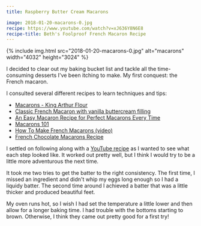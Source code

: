```yaml
---
title: Raspberry Butter Cream Macarons

image: 2018-01-20-macarons-0.jpg
recipe: https://www.youtube.com/watch?v=xJ636Y8N6E8
recipe-title: Beth's Foolproof French Macaron Recipe
---
```


<div class="photos">
{% include img.html src="2018-01-20-macarons-0.jpg" alt="macarons" width="4032" height="3024" %}
</div>

I decided to clear out my baking bucket list and tackle all the time-consuming desserts I've been itching to make. My first conquest: the French macaron.

I consulted several different recipes to learn techniques and tips:

- [Macarons - King Arthur Flour](https://www.kingarthurflour.com/recipes/macarons-recipe)
- [Classic French Macaron with vanilla buttercream filling](https://www.aheadofthyme.com/2017/02/classic-french-macaron-with-vanilla-buttercream-filling/)
- [An Easy Macaron Recipe for Perfect Macarons Every Time](https://www.thespruce.com/easy-macaron-recipe-435221)
- [Macarons 101](http://southernfatty.com/macarons-101/)
- [How To Make French Macarons (video)](https://www.youtube.com/watch?v=0JeTgZGt-p8)
- [French Chocolate Macarons Recipe](https://www.youtube.com/watch?v=6UlEZMbeO5Q)

I settled on following along with a [YouTube recipe](https://www.youtube.com/watch?v=xJ636Y8N6E8) as I wanted to see what each step looked like. It worked out pretty well, but I think I would try to be a little more adventurous the next time.

It took me two tries to get the batter to the right consistency. The first time, I missed an ingredient and didn't whip my eggs long enough so I had a liquidy batter. The second time around I achieved a batter that was a little thicker and produced beautiful feet.

My oven runs hot, so I wish I had set the temperature a little lower and then allow for a longer baking time. I had trouble with the bottoms starting to brown. Otherwise, I think they came out pretty good for a first try!
